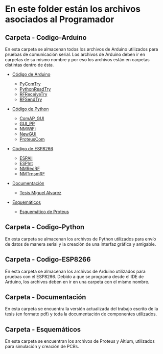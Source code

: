 # En este folder están los archivos asociados al Programador

## Carpeta - Codigo-Arduino
En esta carpeta se almacenan todos los archivos de Arduino utilizados para pruebas de comunicación serial. Los archivos de Arduino deben ir en carpetas de su mismo nombre y por eso los archivos están en carpetas distintas dentro de ésta. 

* [Código de Arduino](https://github.com/larivera-UVG/Estimulador-Nervio-Vago/tree/master/Programador/Codigo-Arduino)
  * [PyComTry](https://github.com/larivera-UVG/Estimulador-Nervio-Vago/tree/master/Programador/Codigo-Arduino/PyComTry)
  * [PythonReadTry](https://github.com/larivera-UVG/Estimulador-Nervio-Vago/tree/master/Programador/Codigo-Arduino/PythonReadTry)
  * [RFReceiveTry](https://github.com/larivera-UVG/Estimulador-Nervio-Vago/tree/master/Programador/Codigo-Arduino/RFReceiveTry)
  * [RFSendTry](https://github.com/larivera-UVG/Estimulador-Nervio-Vago/tree/master/Programador/Codigo-Arduino/RFSendTry)
  
* [Código de Python](https://github.com/larivera-UVG/Estimulador-Nervio-Vago/tree/master/Programador/Codigo-Python.py)
  * [ComAP_GUI](https://github.com/larivera-UVG/Estimulador-Nervio-Vago/tree/master/Programador/Codigo-Python/ComAP_GUI.py)
  * [GUI_PP](https://github.com/larivera-UVG/Estimulador-Nervio-Vago/tree/master/Programador/Codigo-Python/GUI_PP.py)
  * [NMWiFi](https://github.com/larivera-UVG/Estimulador-Nervio-Vago/tree/master/Programador/Codigo-Python/NMWiFi.py)
  * [NewGUI](https://github.com/larivera-UVG/Estimulador-Nervio-Vago/tree/master/Programador/Codigo-Python/NewGUI.py)
  * [ProteusCom](https://github.com/larivera-UVG/Estimulador-Nervio-Vago/tree/master/Programador/Codigo-Python/ProteusCom.py)
  
* [Código de ESP8266](https://github.com/larivera-UVG/Estimulador-Nervio-Vago/tree/master/Programador/Codigo-ESP8266)
  * [ESPAll](https://github.com/larivera-UVG/Estimulador-Nervio-Vago/tree/master/Programador/Codigo-ESP8266/ESPAll)
  * [ESPInt](https://github.com/larivera-UVG/Estimulador-Nervio-Vago/tree/master/Programador/Codigo-ESP8266/ESPInt)
  * [NMRecRF](https://github.com/larivera-UVG/Estimulador-Nervio-Vago/tree/master/Programador/Codigo-ESP8266/NMRecRF)
  * [NMTrnsmRF](https://github.com/larivera-UVG/Estimulador-Nervio-Vago/tree/master/Programador/Codigo-ESP8266/NMTrnsmRF)
  
* [Documentación](https://github.com/larivera-UVG/Estimulador-Nervio-Vago/tree/master/Programador/Documentación)
  * [Tesis Miguel Alvarez](https://github.com/larivera-UVG/Estimulador-Nervio-Vago/tree/master/Programador/Documentación/Tesis%20Miguel%20Alvarez.pdf)
  
* [Esquemáticos](https://github.com/larivera-UVG/Estimulador-Nervio-Vago/tree/master/Programador/Esquemáticos)
  * [Esquemático de Proteus](https://github.com/larivera-UVG/Estimulador-Nervio-Vago/tree/master/Programador/Esquemáticos/ByteRead.pdsprj)
  


## Carpeta - Codigo-Python
En esta carpeta se almacenan los archivos de Python utilizados para envío de datos de manera serial y la creación de una interfaz gráfica y amigable. 

## Carpeta - Codigo-ESP8266
En esta carpeta se almacenan los archivos de Arduino utilizados para pruebas con el ESP8266. Debido a que se programa desde el IDE de Arduino, los archivos deben en ir en una carpeta con el mismo nombre.

## Carpeta - Documentación
En esta carpeta se encuentra la versión actualizada del trabajo escrito de la tesis (en formato pdf) y toda la documentación de componentes utilizados.

## Carpeta - Esquemáticos
En esta carpeta se encuentran los archivos de Proteus y Altium, utilizados para simulación y creación de PCBs. 

